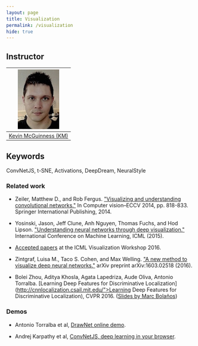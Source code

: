 ```yaml
---
layout: page
title: Visualization
permalink: /visualization
hide: true
---
```


## Instructor

| ![Kevin McGuinness][KevinMcGuinness-photo]  |
|:-:|
|  [Kevin McGuinness (KM)](KevinMcGuinness-web)     |

[KevinMcGuinness-web]: https://www.insight-centre.org/users/kevin-mcguinness
[KevinMcGuinness-photo]: img/instructors/KevinMcGuinness.jpg "Kevin McGuinness"

## Keywords

ConvNetJS, t-SNE, Activations, DeepDream, NeuralStyle
### Related work

* Zeiler, Matthew D., and Rob Fergus. ["Visualizing and understanding convolutional networks."](http://arxiv.org/abs/1311.2901) In Computer vision–ECCV 2014, pp. 818-833. Springer International Publishing, 2014.

* Yosinski, Jason, Jeff Clune, Anh Nguyen, Thomas Fuchs, and Hod Lipson. ["Understanding neural networks through deep visualization."](http://yosinski.com/deepvis) International Conference on Machine Learning, ICML (2015).

* [Accepted papers](http://icmlviz.github.io/papers/) at the ICML Visualization Workshop 2016.

* Zintgraf, Luisa M., Taco S. Cohen, and Max Welling. ["A new method to visualize deep neural networks."](http://arxiv.org/abs/1603.02518) arXiv preprint arXiv:1603.02518 (2016).

* Bolei Zhou, Aditya Khosla, Agata Lapedriza, Aude Oliva, Antonio Torralba. [Learning Deep Features for Discriminative Localization](http://cnnlocalization.csail.mit.edu/">Learning Deep Features for Discriminative Localization), CVPR 2016. ([Slides by Marc Bolaños](https://docs.google.com/presentation/d/1CItqjtAYa_OKVLs5BqqCzM8dEbCwkwit4Ooem_WJpY0/edit#slide=id.p))

### Demos

* Antonio Torralba et al, [DrawNet online demo](http://people.csail.mit.edu/torralba/research/drawCNN/drawNet.html).

* Andrej Karpathy et al, [ConvNetJS, deep learning in your browser](http://cs.stanford.edu/people/karpathy/convnetjs/).
